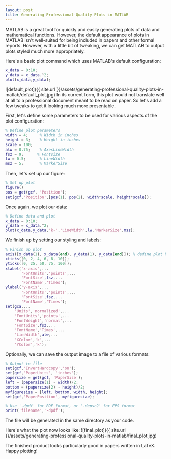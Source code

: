 ```yaml
---
layout: post
title: Generating Professional-Quality Plots in MATLAB
---
```


MATLAB is a great tool for quickly and easily generating plots of data and mathematical functions. However, the default appearance of plots in MATLAB isn't well-suited for being included in papers and other formal reports. However, with a little bit of tweaking, we can get MATLAB to output plots styled much more appropriately.

Here's a basic plot command which uses MATLAB's default configuration:
``` matlab
x_data = 0:10;
y_data = x_data.^2;
plot(x_data,y_data);
```
![default_plot]({{ site.url }}/assets/generating-professional-quality-plots-in-matlab/default_plot.jpg)
In its current form, this plot would not translate well at all to a professional document meant to be read on paper. So let's add a few tweaks to get it looking much more presentable.

First, let's define some parameters to be used for various aspects of the plot configuration:
``` matlab
% Define plot parameters
width = 4;     % Width in inches
height = 3;    % Height in inches
scale = 100;
alw = 0.75;    % AxesLineWidth
fsz = 9;      % Fontsize
lw = 0.5;      % LineWidth
msz = 5;       % MarkerSize
```

Then, let's set up our figure:
``` matlab
% Set up plot
figure()
pos = get(gcf, 'Position');
set(gcf,'Position',[pos(1), pos(2), width*scale, height*scale]);
```

Once again, we plot our data:
``` matlab
% Define data and plot
x_data = 0:10;
y_data = x_data.^2;
plot(x_data,y_data,'k-','LineWidth',lw,'MarkerSize',msz);
```

We finish up by setting our styling and labels:
``` matlab
% Finish up plot
axis([x_data(1), x_data(end), y_data(1), y_data(end)]); % define plot boundaries
xticks([0, 2, 4, 6, 8, 10]);
yticks([0, 25, 50, 75, 100]);
xlabel('x-axis',...
       'FontUnits','points',...
       'FontSize',fsz,...
       'FontName','Times');
ylabel('y-axis',...
       'FontUnits','points',...
       'FontSize',fsz,...
       'FontName','Times');
set(gca,...
    'Units','normalized',...
    'FontUnits','points',...
    'FontWeight','normal',...
    'FontSize',fsz,...
    'FontName','Times',...
    'LineWidth',alw,...
    'XColor','k',...
    'YColor','k');
```

Optionally, we can save the output image to a file of various formats:
``` matlab
% Output to file
set(gcf,'InvertHardcopy','on');
set(gcf,'PaperUnits', 'inches');
papersize = get(gcf, 'PaperSize');
left = (papersize(1) - width)/2;
bottom = (papersize(2) - height)/2;
myfiguresize = [left, bottom, width, height];
set(gcf,'PaperPosition', myfiguresize);

% Use '-dpdf' for PDF format, or '-depsc2' for EPS format
print('filename','-dpdf');
```
The file will be generated in the same directory as your code.

Here's what the plot now looks like:
![final_plot]({{ site.url }}/assets/generating-professional-quality-plots-in-matlab/final_plot.jpg)

The finished product looks particularly good in papers written in LaTeX. Happy plotting!
